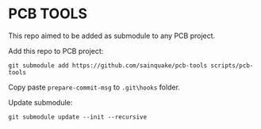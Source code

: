 # PCB TOOLS

This repo aimed to be added as submodule to any PCB project.


Add this repo to PCB project:

```
git submodule add https://github.com/sainquake/pcb-tools scripts/pcb-tools
```

Copy paste `prepare-commit-msg` to `.git\hooks` folder.

Update submodule:

```
git submodule update --init --recursive
```

